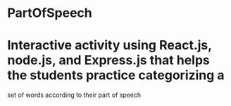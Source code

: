 # PartOfSpeech
# Interactive activity using React.js, node.js, and Express.js that helps the students practice categorizing a
set of words according to their part of speech
